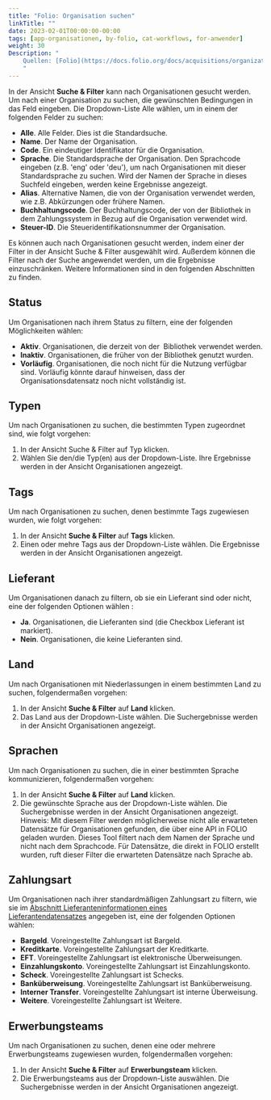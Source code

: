 ```yaml
---
title: "Folio: Organisation suchen"
linkTitle: ""
date: 2023-02-01T00:00:00-00:00
tags: [app-organisationen, by-folio, cat-workflows, for-anwender]
weight: 30
Description: "
    Quellen: [Folio](https://docs.folio.org/docs/acquisitions/organizations/#searching-for-an-organization) & [GBV](https://info.gbv.de/display/FOLIOGBVEXTERN/Folio:+Organisation+suchen)
    "
---
```


In der Ansicht **Suche & Filter** kann nach Organisationen gesucht werden. Um nach einer Organisation zu suchen, die gewünschten Bedingungen in das Feld eingeben. Die Dropdown-Liste Alle wählen, um in einem der folgenden Felder zu suchen:

-   **Alle**. Alle Felder. Dies ist die Standardsuche.
-   **Name**. Der Name der Organisation.
-   **Code**. Ein eindeutiger Identifikator für die Organisation.
-   **Sprache**. Die Standardsprache der Organisation. Den Sprachcode eingeben (z.B. 'eng' oder 'deu'), um nach Organisationen mit dieser Standardsprache zu suchen. Wird der Namen der Sprache in dieses Suchfeld eingeben, werden keine Ergebnisse angezeigt.
-   **Alias**. Alternative Namen, die von der Organisation verwendet werden, wie z.B. Abkürzungen oder frühere Namen.
-   **Buchhaltungscode**. Der Buchhaltungscode, der von der Bibliothek in dem Zahlungssystem in Bezug auf die Organisation verwendet wird.
-   **Steuer-ID**. Die Steueridentifikationsnummer der Organisation.

Es können auch nach Organisationen gesucht werden, indem einer der Filter in der Ansicht Suche & Filter ausgewählt wird. Außerdem können die Filter nach der Suche angewendet werden, um die Ergebnisse einzuschränken. Weitere Informationen sind in den folgenden Abschnitten zu finden.

## Status

Um Organisationen nach ihrem Status zu filtern, eine der folgenden Möglichkeiten wählen:

-   **Aktiv**. Organisationen, die derzeit von der  Bibliothek verwendet werden.
-   **Inaktiv**. Organisationen, die früher von der Bibliothek genutzt wurden.
-   **Vorläufig**. Organisationen, die noch nicht für die Nutzung verfügbar sind. Vorläufig könnte darauf hinweisen, dass der Organisationsdatensatz noch nicht vollständig ist.

## Typen

Um nach Organisationen zu suchen, die bestimmten Typen zugeordnet sind, wie folgt vorgehen:

1.  In der Ansicht Suche & Filter auf Typ klicken.
2.  Wählen Sie den/die Typ(en) aus der Dropdown-Liste. Ihre Ergebnisse werden in der Ansicht Organisationen angezeigt.

## Tags

Um nach Organisationen zu suchen, denen bestimmte Tags zugewiesen wurden, wie folgt vorgehen:

1.  In der Ansicht **Suche & Filter** auf **Tags** klicken.
2.  Einen oder mehre Tags aus der Dropdown-Liste wählen. Die Ergebnisse werden in der Ansicht Organisationen angezeigt.

## Lieferant

Um Organisationen danach zu filtern, ob sie ein Lieferant sind oder nicht, eine der folgenden Optionen wählen :

-   **Ja**. Organisationen, die Lieferanten sind (die Checkbox Lieferant ist markiert).
-   **Nein**. Organisationen, die keine Lieferanten sind.

## Land

Um nach Organisationen mit Niederlassungen in einem bestimmten Land zu suchen, folgendermaßen vorgehen:

1.  In der Ansicht **Suche & Filter** auf **Land** klicken.
2.  Das Land aus der Dropdown-Liste wählen. Die Suchergebnisse werden in der Ansicht Organisationen angezeigt.

## Sprachen

Um nach Organisationen zu suchen, die in einer bestimmten Sprache kommunizieren, folgendermaßen vorgehen:

1.  In der Ansicht **Suche & Filter** auf **Land** klicken.
2.  Die gewünschte Sprache aus der Dropdown-Liste wählen. Die Suchergebnisse werden in der Ansicht Organisationen angezeigt. Hinweis: Mit diesem Filter werden möglicherweise nicht alle erwarteten Datensätze für Organisationen gefunden, die über eine API in FOLIO geladen wurden. Dieses Tool filtert nach dem Namen der Sprache und nicht nach dem Sprachcode. Für Datensätze, die direkt in FOLIO erstellt wurden, ruft dieser Filter die erwarteten Datensätze nach Sprache ab.

## Zahlungsart

Um Organisationen nach ihrer standardmäßigen Zahlungsart zu filtern, wie sie im [Abschnitt Lieferanteninformationen eines Lieferantendatensatzes](https://info.gbv.de/display/FOLIOGBVEXTERN/Folio%3A+Organisation+als+Lieferanten+anlegen) angegeben ist, eine der folgenden Optionen wählen:

-   **Bargeld**. Voreingestellte Zahlungsart ist Bargeld.
-   **Kreditkarte**. Voreingestellte Zahlungsart der Kreditkarte.
-   **EFT**. Voreingestellte Zahlungsart ist elektronische Überweisungen.
-   **Einzahlungskonto**. Voreingestellte Zahlungsart ist Einzahlungskonto.
-   **Scheck**. Voreingestellte Zahlungsart ist Schecks.
-   **Banküberweisung**. Voreingestellte Zahlungsart ist Banküberweisung.
-   **Interner Transfer**. Voreingestellte Zahlungsart ist interne Überweisung.
-   **Weitere**. Voreingestellte Zahlungsart ist Weitere.

## Erwerbungsteams

Um nach Organisationen zu suchen, denen eine oder mehrere Erwerbungsteams zugewiesen wurden, folgendermaßen vorgehen:

1.  In der Ansicht **Suche & Filter** auf **Erwerbungsteam** klicken.
2.  Die Erwerbungsteams aus der Dropdown-Liste auswählen. Die Suchergebnisse werden in der Ansicht Organisationen angezeigt.

